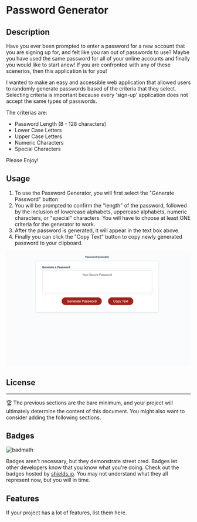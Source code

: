 # Password Generator

## Description

Have you ever been prompted to enter a password for a new account that you are signing up for, and felt like you ran out of passwords to use? Maybe you have used the same password for all of your online accounts and finally you would like to start anew! If you are confronted with any of these scenerios, then this application is for you!

I wanted to make an easy and accessible web application that allowed users to randomly generate passwords based of the criteria that they select. Selecting criteria is important because every 'sign-up' application does not accept the same types of passwords.

The criterias are:

- Password Length (8 - 128 characters)
- Lower Case Letters
- Upper Case Letters
- Numeric Characters
- Special Characters

Please Enjoy!

## Usage

1. To use the Password Generator, you will first select the "Generate Password" button
2. You will be prompted to confirm the "length" of the password, followed by the inclusion of lowercase alphabets, uppercase alphabets, numeric characters, or "special" characters. You will have to choose at least ONE criteria for the generator to work.
3. After the password is generated, it will appear in the text box above.
4. Finally you can click the "Copy Text" button to copy newly generated password to your clipboard.

![A screenshot of my Password Generator App](./assets/images/screenshot.png)

## License

---

🏆 The previous sections are the bare minimum, and your project will ultimately determine the content of this document. You might also want to consider adding the following sections.

## Badges

![badmath](https://img.shields.io/github/languages/top/nielsenjared/badmath)

Badges aren't necessary, but they demonstrate street cred. Badges let other developers know that you know what you're doing. Check out the badges hosted by [shields.io](https://shields.io/). You may not understand what they all represent now, but you will in time.

## Features

If your project has a lot of features, list them here.
